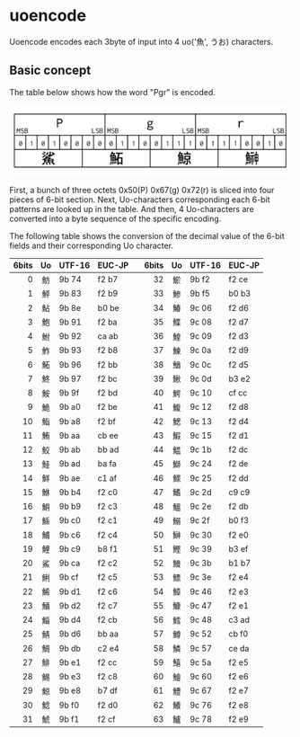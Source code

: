 # uoencode
Uoencode encodes each 3byte of input into 4 uo('魚', うお) characters.

## Basic concept

The table below shows how the word "Pgr" is encoded.

![Encoding example](doc/uoencode_00.png)

First, a bunch of three octets 0x50(P) 0x67(g) 0x72(r) is sliced into four pieces of 6-bit section. Next, Uo-characters corresponding each 6-bit patterns are looked up in the table. And then, 4 Uo-characters are converted into a byte sequence of the specific encoding.

The following table shows the conversion of the decimal value of the 6-bit fields and their corresponding Uo character.

|6bits|Uo|UTF-16|EUC-JP| |6bits|Uo|UTF-16|EUC-JP|
|---:|:---:|---|---|---|---:|:---:|---|---|
| 0|魴|9b 74|f2 b7| |32|鯲|9b f2|f2 ce|
| 1|鮃|9b 83|f2 b9| |33|鯵|9b f5|b0 b3|
| 2|鮎|9b 8e|b0 be| |34|鰆|9c 06|f2 d6|
| 3|鮑|9b 91|f2 ba| |35|鰈|9c 08|f2 d7|
| 4|鮒|9b 92|ca ab| |36|鰉|9c 09|f2 d3|
| 5|鮓|9b 93|f2 b8| |37|鰊|9c 0a|f2 d9|
| 6|鮖|9b 96|f2 bb| |38|鰌|9c 0c|f2 d5|
| 7|鮗|9b 97|f2 bc| |39|鰍|9c 0d|b3 e2|
| 8|鮟|9b 9f|f2 bd| |40|鰐|9c 10|cf cc|
| 9|鮠|9b a0|f2 be| |41|鰒|9c 12|f2 d8|
|10|鮨|9b a8|f2 bf| |42|鰓|9c 13|f2 d4|
|11|鮪|9b aa|cb ee| |43|鰕|9c 15|f2 d1|
|12|鮫|9b ab|bb ad| |44|鰛|9c 1b|f2 dc|
|13|鮭|9b ad|ba fa| |45|鰤|9c 24|f2 de|
|14|鮮|9b ae|c1 af| |46|鰥|9c 25|f2 dd|
|15|鮴|9b b4|f2 c0| |47|鰭|9c 2d|c9 c9|
|16|鮹|9b b9|f2 c3| |48|鰮|9c 2e|f2 db|
|17|鯀|9b c0|f2 c1| |49|鰯|9c 2f|b0 f3|
|18|鯆|9b c6|f2 c4| |50|鰰|9c 30|f2 e0|
|19|鯉|9b c9|b8 f1| |51|鰹|9c 39|b3 ef|
|20|鯊|9b ca|f2 c2| |52|鰻|9c 3b|b1 b7|
|21|鯏|9b cf|f2 c5| |53|鰾|9c 3e|f2 e4|
|22|鯑|9b d1|f2 c6| |54|鱆|9c 46|f2 e3|
|23|鯒|9b d2|f2 c7| |55|鱇|9c 47|f2 e1|
|24|鯔|9b d4|f2 cb| |56|鱈|9c 48|c3 ad|
|25|鯖|9b d6|bb aa| |57|鱒|9c 52|cb f0|
|26|鯛|9b db|c2 e4| |58|鱗|9c 57|ce da|
|27|鯡|9b e1|f2 cc| |59|鱚|9c 5a|f2 e5|
|28|鯣|9b e3|f2 c8| |60|鱠|9c 60|f2 e6|
|29|鯨|9b e8|b7 df| |61|鱧|9c 67|f2 e7|
|30|鯰|9b f0|f2 d0| |62|鱶|9c 76|f2 e8|
|31|鯱|9b f1|f2 cf| |63|鱸|9c 78|f2 e9|
